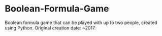 # Boolean-Formula-Game
Boolean formula game that can be played with up to two people, created using Python. Original creation date: ~2017.
